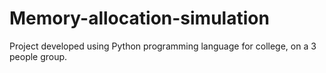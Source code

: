 # Memory-allocation-simulation
Project developed using Python programming language for college, on a 3 people group.
